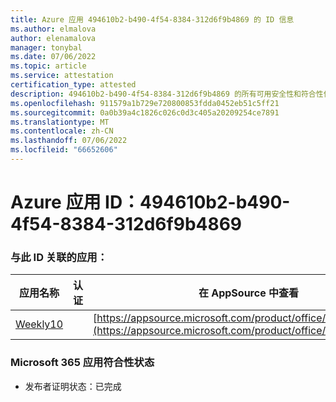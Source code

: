 ```yaml
---
title: Azure 应用 494610b2-b490-4f54-8384-312d6f9b4869 的 ID 信息
ms.author: elmalova
author: elenamalova
manager: tonybal
ms.date: 07/06/2022
ms.topic: article
ms.service: attestation
certification_type: attested
description: 494610b2-b490-4f54-8384-312d6f9b4869 的所有可用安全性和符合性信息信息。
ms.openlocfilehash: 911579a1b729e720800853fdda0452eb51c5ff21
ms.sourcegitcommit: 0a0b39a4c1826c026c0d3c405a20209254ce7891
ms.translationtype: MT
ms.contentlocale: zh-CN
ms.lasthandoff: 07/06/2022
ms.locfileid: "66652606"
---
```

# <a name="azure-app-id-494610b2-b490-4f54-8384-312d6f9b4869"></a>Azure 应用 ID：494610b2-b490-4f54-8384-312d6f9b4869


### <a name="apps-associated-with-this-id"></a>与此 ID 关联的应用：
| **应用名称** | **认证** | **在 AppSource 中查看** |
|--------------|---------------|-----------------------|
| [Weekly10](../forward/WA200001441.md) |  | [https://appsource.microsoft.com/product/office/WA200001441](https://appsource.microsoft.com/product/office/WA200001441) |

### <a name="microsoft-365-app-compliance-status"></a>Microsoft 365 应用符合性状态
- 发布者证明状态：已完成
